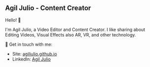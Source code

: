## Agil Julio - Content Creator

Hello! 👋 

I'm Agil Julio, a Video Editor and Content Creator. I like sharing about Editing Videos, Visual Effects also AR, VR, and other technology.

💬 Get in touch with me:
- Site: [agiljulio.github.io](https://agiljulio.github.io/)
- LinkedIn: [Agil Julio](https://www.linkedin.com/in/agiljulio/)
